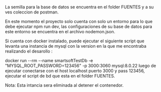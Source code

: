 La semilla para la base de datos se encuentra en el folder FUENTES y a su ves coleccion de postman. 

En este momento el proyecto solo cuenta con solo un entorno <dev> para lo que debe ejecutar npm run dev, las configuraciones de su base de datos para este entorno se encuentra en el archivo nodemon.json.

Si cuenta con docker instalado, puede ejecutar el siguiente script que levanta una instancia de mysql con la version en la que me encontraba realizando el desarollo : 

docker run --rm --name smartsoftTestDb -e "MYSQL_ROOT_PASSWORD=123456" -p 3000:3060 mysql:8.0.22
luego de ejecutar conectarse con el host localhost puerto 3000 y pass 123456, ejecutar el script de bd que esta en el folder FUENTES.

Nota: Esta intancia sera eliminada al detener el contenedor.